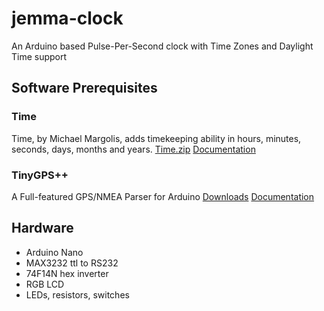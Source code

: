 jemma-clock
===========

An Arduino based Pulse-Per-Second clock with Time Zones and Daylight Time support

## Software Prerequisites

### Time
Time, by Michael Margolis, adds timekeeping ability in hours, minutes, seconds, days, months and years.
[Time.zip](http://www.pjrc.com/teensy/arduino_libraries/Time.zip)
[Documentation](http://www.pjrc.com/teensy/td_libs_Time.html)

### TinyGPS++
A Full-featured GPS/NMEA Parser for Arduino
[Downloads](https://github.com/mikalhart/TinyGPSPlus/releases)
[Documentation](http://arduiniana.org/libraries/tinygpsplus/)

## Hardware
- Arduino Nano
- MAX3232 ttl to RS232
- 74F14N hex inverter
- RGB LCD
- LEDs, resistors, switches
